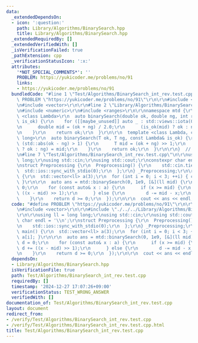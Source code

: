 ```yaml
---
data:
  _extendedDependsOn:
  - icon: ':question:'
    path: Library/Algorithms/BinarySearch.hpp
    title: Library/Algorithms/BinarySearch.hpp
  _extendedRequiredBy: []
  _extendedVerifiedWith: []
  _isVerificationFailed: true
  _pathExtension: cpp
  _verificationStatusIcon: ':x:'
  attributes:
    '*NOT_SPECIAL_COMMENTS*': ''
    PROBLEM: https://yukicoder.me/problems/no/91
    links:
    - https://yukicoder.me/problems/no/91
  bundledCode: "#line 1 \"Test/Algorithms/BinarySearch_int_rev.test.cpp\"\n#define\
    \ PROBLEM \"https://yukicoder.me/problems/no/91\"\r\n\r\n#include <iostream>\r\
    \n#include <vector>\r\n\r\n#line 2 \"Library/Algorithms/BinarySearch.hpp\"\n\r\
    \n#include <numeric>\r\n#include <ranges>\r\n\r\nnamespace mtd {\r\n\r\n  template\
    \ <class Lambda>\r\n  auto binarySearch(double ok, double ng, int rep, const Lambda&\
    \ is_ok) {\r\n    for ([[maybe_unused]] auto _ : std::views::iota(0, rep)) {\r\
    \n      double mid = (ok + ng) / 2.0;\r\n      (is_ok(mid) ? ok : ng) = mid;\r\
    \n    }\r\n    return ok;\r\n  }\r\n\r\n  template <class Lambda, class T = long\
    \ long>\r\n  auto binarySearch(T ok, T ng, const Lambda& is_ok) {\r\n    while\
    \ (std::abs(ok - ng) > 1) {\r\n      T mid = (ok + ng) >> 1;\r\n      (is_ok(mid)\
    \ ? ok : ng) = mid;\r\n    }\r\n    return ok;\r\n  }\r\n\r\n}  // namespace mtd\r\
    \n#line 7 \"Test/Algorithms/BinarySearch_int_rev.test.cpp\"\n\r\nusing ll = long\
    \ long;\r\nusing std::cin;\r\nusing std::cout;\r\nconstexpr char endl = '\\n';\r\
    \nstruct Preprocessing {\r\n  Preprocessing() {\r\n    std::cin.tie(0);\r\n  \
    \  std::ios::sync_with_stdio(0);\r\n  };\r\n} _Preprocessing;\r\n\r\nsigned main()\
    \ {\r\n  std::vector<ll> a(3);\r\n  for (int i = 0; i < 3; ++i) { cin >> a[i];\
    \ }\r\n\r\n  auto ans = mtd::binarySearch(0, 1e9, [&](ll mid) {\r\n    ll d =\
    \ 0;\r\n    for (const auto& x : a) {\r\n      if (x >= mid) {\r\n        d +=\
    \ ((x - mid) >> 1);\r\n      } else {\r\n        d -= mid - x;\r\n      }\r\n\
    \    }\r\n    return d >= 0;\r\n  });\r\n\r\n  cout << ans << endl;\r\n}\r\n"
  code: "#define PROBLEM \"https://yukicoder.me/problems/no/91\"\r\n\r\n#include <iostream>\r\
    \n#include <vector>\r\n\r\n#include \"./../../Library/Algorithms/BinarySearch.hpp\"\
    \r\n\r\nusing ll = long long;\r\nusing std::cin;\r\nusing std::cout;\r\nconstexpr\
    \ char endl = '\\n';\r\nstruct Preprocessing {\r\n  Preprocessing() {\r\n    std::cin.tie(0);\r\
    \n    std::ios::sync_with_stdio(0);\r\n  };\r\n} _Preprocessing;\r\n\r\nsigned\
    \ main() {\r\n  std::vector<ll> a(3);\r\n  for (int i = 0; i < 3; ++i) { cin >>\
    \ a[i]; }\r\n\r\n  auto ans = mtd::binarySearch(0, 1e9, [&](ll mid) {\r\n    ll\
    \ d = 0;\r\n    for (const auto& x : a) {\r\n      if (x >= mid) {\r\n       \
    \ d += ((x - mid) >> 1);\r\n      } else {\r\n        d -= mid - x;\r\n      }\r\
    \n    }\r\n    return d >= 0;\r\n  });\r\n\r\n  cout << ans << endl;\r\n}\r\n"
  dependsOn:
  - Library/Algorithms/BinarySearch.hpp
  isVerificationFile: true
  path: Test/Algorithms/BinarySearch_int_rev.test.cpp
  requiredBy: []
  timestamp: '2024-12-27 17:07:26+09:00'
  verificationStatus: TEST_WRONG_ANSWER
  verifiedWith: []
documentation_of: Test/Algorithms/BinarySearch_int_rev.test.cpp
layout: document
redirect_from:
- /verify/Test/Algorithms/BinarySearch_int_rev.test.cpp
- /verify/Test/Algorithms/BinarySearch_int_rev.test.cpp.html
title: Test/Algorithms/BinarySearch_int_rev.test.cpp
---
```

